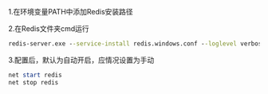 1.在环境变量PATH中添加Redis安装路径

2.在Redis文件夹cmd运行 

```cmd
redis-server.exe --service-install redis.windows.conf --loglevel verbose
```

3.配置后，默认为自动开启，应情况设置为手动

```powershell
net start redis
net stop redis
```

